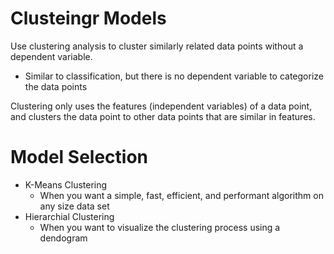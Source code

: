 # Clusteingr Models
Use clustering analysis to cluster similarly related data points without a dependent variable.
- Similar to classification, but there is no dependent variable to categorize the data points

Clustering only uses the features (independent variables) of a data point, and clusters the data point to other data points that are similar in features.

# Model Selection
- K-Means Clustering
    - When you want a simple, fast, efficient, and performant algorithm on any size data set
- Hierarchial Clustering
    - When you want to visualize the clustering process using a dendogram
